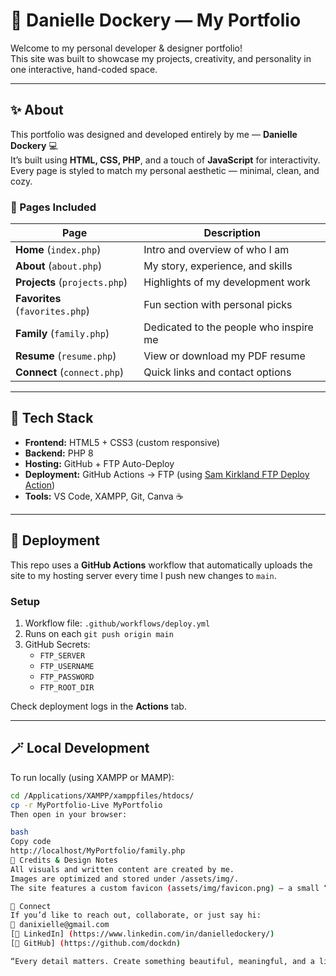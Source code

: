 # 🌸 Danielle Dockery — My Portfolio

Welcome to my personal developer & designer portfolio!  
This site was built to showcase my projects, creativity, and personality in one interactive, hand-coded space.

---

## ✨ About

This portfolio was designed and developed entirely by me — **Danielle Dockery** 💻  
It’s built using **HTML, CSS, PHP**, and a touch of **JavaScript** for interactivity.  
Every page is styled to match my personal aesthetic — minimal, clean, and cozy.

### 🧭 Pages Included
| Page | Description |
|------|--------------|
| **Home** (`index.php`) | Intro and overview of who I am |
| **About** (`about.php`) | My story, experience, and skills |
| **Projects** (`projects.php`) | Highlights of my development work |
| **Favorites** (`favorites.php`) | Fun section with personal picks |
| **Family** (`family.php`) | Dedicated to the people who inspire me |
| **Resume** (`resume.php`) | View or download my PDF resume |
| **Connect** (`connect.php`) | Quick links and contact options |

---

## 🧠 Tech Stack

- **Frontend:** HTML5 + CSS3 (custom responsive)
- **Backend:** PHP 8
- **Hosting:** GitHub + FTP Auto-Deploy
- **Deployment:** GitHub Actions → FTP (using [Sam Kirkland FTP Deploy Action](https://github.com/SamKirkland/FTP-Deploy-Action))
- **Tools:** VS Code, XAMPP, Git, Canva ☕️

---

## 🚀 Deployment

This repo uses a **GitHub Actions** workflow that automatically uploads the site to my hosting server every time I push new changes to `main`.

### Setup
1. Workflow file: `.github/workflows/deploy.yml`  
2. Runs on each `git push origin main`  
3. GitHub Secrets:
   - `FTP_SERVER`  
   - `FTP_USERNAME`  
   - `FTP_PASSWORD`  
   - `FTP_ROOT_DIR`

Check deployment logs in the **Actions** tab.

---

## 🪄 Local Development

To run locally (using XAMPP or MAMP):

```bash
cd /Applications/XAMPP/xamppfiles/htdocs/
cp -r MyPortfolio-Live MyPortfolio
Then open in your browser:

bash
Copy code
http://localhost/MyPortfolio/family.php
🌸 Credits & Design Notes
All visuals and written content are created by me.
Images are optimized and stored under /assets/img/.
The site features a custom favicon (assets/img/favicon.png) — a small “d” logo I designed.

💌 Connect
If you’d like to reach out, collaborate, or just say hi:
📧 danixielle@gmail.com
[🔗 LinkedIn] (https://www.linkedin.com/in/danielledockery/)
[🐙 GitHub] (https://github.com/dockdn)

“Every detail matters. Create something beautiful, meaningful, and a little bit you.” 🌷
